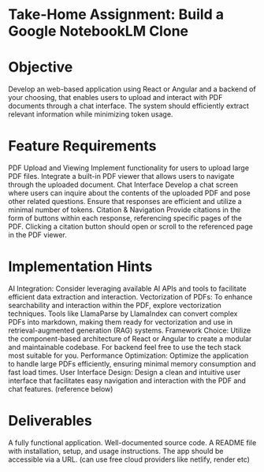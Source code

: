 # Take-Home Assignment: Build a Google NotebookLM Clone

# Objective

Develop an web-based application using React or Angular and a backend of your choosing, that enables users to upload and interact with PDF documents through a chat interface. The system should efficiently extract relevant information while minimizing token usage.

# Feature Requirements

PDF Upload and Viewing
Implement functionality for users to upload large PDF files.
Integrate a built-in PDF viewer that allows users to navigate through the uploaded document.
Chat Interface
Develop a chat screen where users can inquire about the contents of the uploaded PDF and pose other related questions.
Ensure that responses are efficient and utilize a minimal number of tokens.
Citation & Navigation
Provide citations in the form of buttons within each response, referencing specific pages of the PDF.
Clicking a citation button should open or scroll to the referenced page in the PDF viewer.

# Implementation Hints

AI Integration: Consider leveraging available AI APIs and tools to facilitate efficient data extraction and interaction.
Vectorization of PDFs: To enhance searchability and interaction within the PDF, explore vectorization techniques. Tools like LlamaParse by LlamaIndex can convert complex PDFs into markdown, making them ready for vectorization and use in retrieval-augmented generation (RAG) systems.
Framework Choice: Utilize the component-based architecture of React or Angular to create a modular and maintainable codebase. For backend feel free to use the tech stack most suitable for you.
Performance Optimization: Optimize the application to handle large PDFs efficiently, ensuring minimal memory consumption and fast load times.
User Interface Design: Design a clean and intuitive user interface that facilitates easy navigation and interaction with the PDF and chat features. (reference below)

# Deliverables

A fully functional application.
Well-documented source code.
A README file with installation, setup, and usage instructions.
The app should be accessible via a URL. (can use free cloud providers like netlify, render etc)
